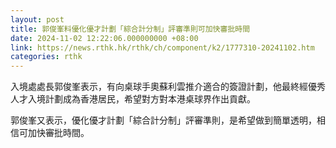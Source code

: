 ```yaml
---
layout: post
title: 郭俊峯料優化優才計劃「綜合計分制」評審準則可加快審批時間
date: 2024-11-02 12:22:06.000000000 +08:00
link: https://news.rthk.hk/rthk/ch/component/k2/1777310-20241102.htm
categories: rthk
---
```


入境處處長郭俊峯表示，有向桌球手奧蘇利雲推介適合的簽證計劃，他最終經優秀人才入境計劃成為香港居民，希望對方對本港桌球界作出貢獻。

郭俊峯又表示，優化優才計劃「綜合計分制」評審準則，是希望做到簡單透明，相信可加快審批時間。
